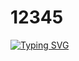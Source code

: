 # 12345

[![Typing SVG](https://readme-typing-svg.herokuapp.com?color=%2336BCF7&lines=Ya-krutoi)](https://git.io/typing-svg)
